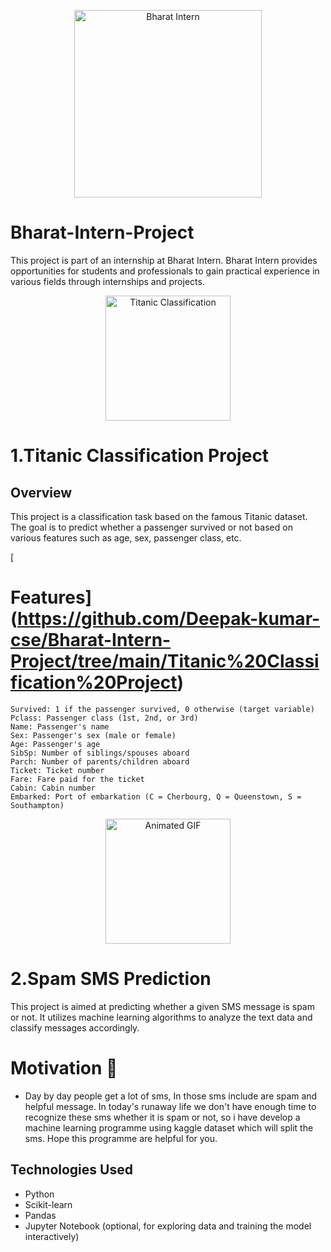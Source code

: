 <p align="center">
  <img src="https://bharatintern.live/static/logo-0946e9bd7220dc6ced94171785535121.png" alt="Bharat Intern" width="300">
</p>

# Bharat-Intern-Project
This project is part of an internship at Bharat Intern. Bharat Intern provides opportunities for students and professionals to gain practical experience in various fields through internships and projects.
<p align="center">
  <img src="https://miro.medium.com/v2/resize:fit:720/format:webp/0*mW_viyMFh1RCJ3Kj.jpg" alt="Titanic Classification" width="200">
</p>

# 1.Titanic Classification Project 
## Overview
This project is a classification task based on the famous Titanic dataset. The goal is to predict whether a passenger survived or not based on various features such as age, sex, passenger class, etc.

[
# Features](https://github.com/Deepak-kumar-cse/Bharat-Intern-Project/tree/main/Titanic%20Classification%20Project)
    Survived: 1 if the passenger survived, 0 otherwise (target variable)
    Pclass: Passenger class (1st, 2nd, or 3rd)
    Name: Passenger's name
    Sex: Passenger's sex (male or female)
    Age: Passenger's age
    SibSp: Number of siblings/spouses aboard
    Parch: Number of parents/children aboard
    Ticket: Ticket number
    Fare: Fare paid for the ticket
    Cabin: Cabin number
    Embarked: Port of embarkation (C = Cherbourg, Q = Queenstown, S = Southampton)


  <p align="center">
  <img src="https://cdn1.vectorstock.com/i/1000x1000/76/85/spam-message-rubber-stamp-vector-12357685.jpg" alt="Animated GIF" width="200">
  </p>

# 2.Spam SMS Prediction 
This project is aimed at predicting whether a given SMS message is spam or not. It utilizes machine learning algorithms to analyze the text data and classify messages accordingly.

# Motivation :monocle_face:
  - Day by day people get a lot of sms, In those sms include are spam and helpful message. In today's runaway life we don't have enough time to recognize these sms whether it is spam or not, so i have develop a machine learning programme using kaggle dataset which will split the sms. Hope this programme are helpful for you. 

## Technologies Used
- Python
- Scikit-learn
- Pandas
- Jupyter Notebook (optional, for exploring data and training the model interactively)
